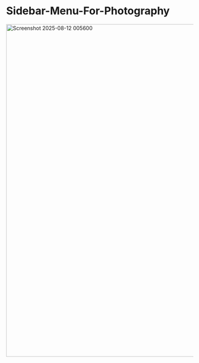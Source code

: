 # Sidebar-Menu-For-Photography
<img width="1919" height="897" alt="Screenshot 2025-08-12 005600" src="https://github.com/user-attachments/assets/5f7ebe9b-3e50-4328-a2b4-40127c564adf" />
